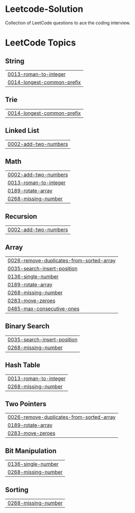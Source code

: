 # Leetcode-Solution
Collection of LeetCode questions to ace the coding interview.

<!---LeetCode Topics Start-->
# LeetCode Topics
## String
|  |
| ------- |
| [0013-roman-to-integer](https://github.com/Aman-1222/LeetCode-Solution/tree/master/0013-roman-to-integer) |
| [0014-longest-common-prefix](https://github.com/Aman-1222/LeetCode-Solution/tree/master/0014-longest-common-prefix) |
## Trie
|  |
| ------- |
| [0014-longest-common-prefix](https://github.com/Aman-1222/LeetCode-Solution/tree/master/0014-longest-common-prefix) |
## Linked List
|  |
| ------- |
| [0002-add-two-numbers](https://github.com/Aman-1222/LeetCode-Solution/tree/master/0002-add-two-numbers) |
## Math
|  |
| ------- |
| [0002-add-two-numbers](https://github.com/Aman-1222/LeetCode-Solution/tree/master/0002-add-two-numbers) |
| [0013-roman-to-integer](https://github.com/Aman-1222/LeetCode-Solution/tree/master/0013-roman-to-integer) |
| [0189-rotate-array](https://github.com/Aman-1222/LeetCode-Solution/tree/master/0189-rotate-array) |
| [0268-missing-number](https://github.com/Aman-1222/LeetCode-Solution/tree/master/0268-missing-number) |
## Recursion
|  |
| ------- |
| [0002-add-two-numbers](https://github.com/Aman-1222/LeetCode-Solution/tree/master/0002-add-two-numbers) |
## Array
|  |
| ------- |
| [0026-remove-duplicates-from-sorted-array](https://github.com/Aman-1222/LeetCode-Solution/tree/master/0026-remove-duplicates-from-sorted-array) |
| [0035-search-insert-position](https://github.com/Aman-1222/LeetCode-Solution/tree/master/0035-search-insert-position) |
| [0136-single-number](https://github.com/Aman-1222/LeetCode-Solution/tree/master/0136-single-number) |
| [0189-rotate-array](https://github.com/Aman-1222/LeetCode-Solution/tree/master/0189-rotate-array) |
| [0268-missing-number](https://github.com/Aman-1222/LeetCode-Solution/tree/master/0268-missing-number) |
| [0283-move-zeroes](https://github.com/Aman-1222/LeetCode-Solution/tree/master/0283-move-zeroes) |
| [0485-max-consecutive-ones](https://github.com/Aman-1222/LeetCode-Solution/tree/master/0485-max-consecutive-ones) |
## Binary Search
|  |
| ------- |
| [0035-search-insert-position](https://github.com/Aman-1222/LeetCode-Solution/tree/master/0035-search-insert-position) |
| [0268-missing-number](https://github.com/Aman-1222/LeetCode-Solution/tree/master/0268-missing-number) |
## Hash Table
|  |
| ------- |
| [0013-roman-to-integer](https://github.com/Aman-1222/LeetCode-Solution/tree/master/0013-roman-to-integer) |
| [0268-missing-number](https://github.com/Aman-1222/LeetCode-Solution/tree/master/0268-missing-number) |
## Two Pointers
|  |
| ------- |
| [0026-remove-duplicates-from-sorted-array](https://github.com/Aman-1222/LeetCode-Solution/tree/master/0026-remove-duplicates-from-sorted-array) |
| [0189-rotate-array](https://github.com/Aman-1222/LeetCode-Solution/tree/master/0189-rotate-array) |
| [0283-move-zeroes](https://github.com/Aman-1222/LeetCode-Solution/tree/master/0283-move-zeroes) |
## Bit Manipulation
|  |
| ------- |
| [0136-single-number](https://github.com/Aman-1222/LeetCode-Solution/tree/master/0136-single-number) |
| [0268-missing-number](https://github.com/Aman-1222/LeetCode-Solution/tree/master/0268-missing-number) |
## Sorting
|  |
| ------- |
| [0268-missing-number](https://github.com/Aman-1222/LeetCode-Solution/tree/master/0268-missing-number) |
<!---LeetCode Topics End-->